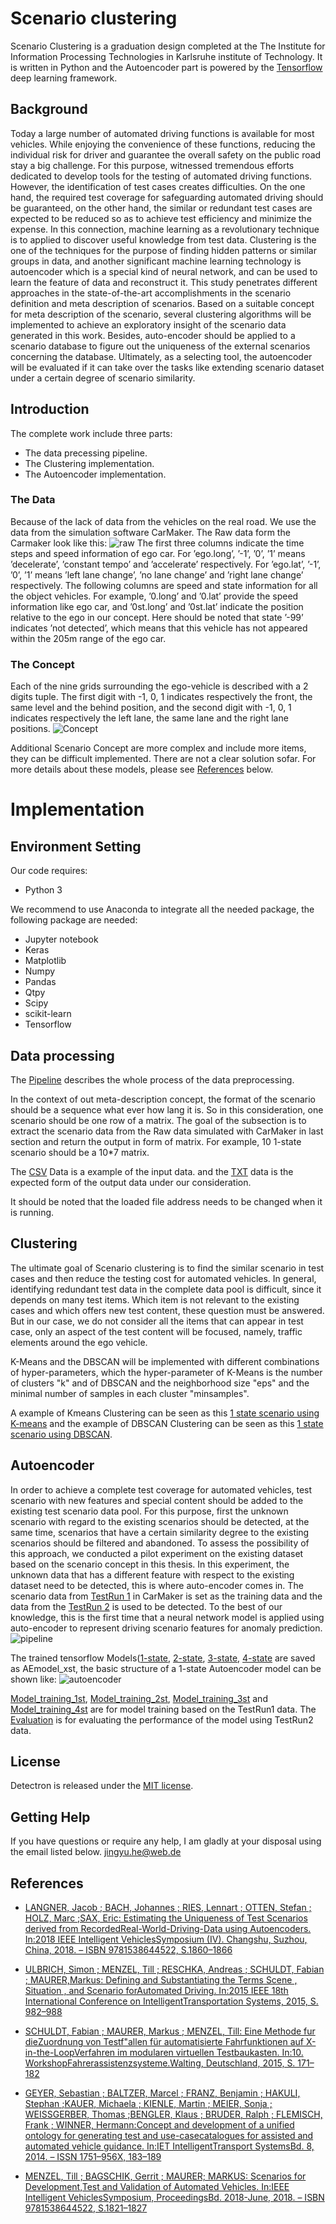 ﻿# Scenario clustering

Scenario Clustering is a graduation design completed at the The Institute for Information Processing Technologies in Karlsruhe institute of Technology. It is written in Python and the Autoencoder part is powered by the [Tensorflow](https://github.com/tensorflow/tensorflow) deep learning framework.

## Background

Today a large number of automated driving functions is available for most vehicles. While enjoying the convenience of these functions, reducing the individual risk for driver and guarantee the overall safety on the public road stay a big challenge. For this purpose, witnessed tremendous efforts dedicated to develop tools for the testing of automated driving functions. However, the identification of test cases creates difficulties. On the one hand, the required test coverage for safeguarding automated driving should be guaranteed, on
the other hand, the similar or redundant test cases are expected to be reduced so as to achieve test efficiency and minimize the expense.
In this connection, machine learning as a revolutionary technique is to applied to discover useful knowledge from test data. Clustering is the one of the techniques for the purpose of finding hidden patterns or similar groups in data, and another significant machine learning technology is autoencoder which is a special kind of neural network, and can be used to learn the feature of data and reconstruct it.
This study penetrates different approaches in the state-of-the-art accomplishments in the scenario definition and meta description of scenarios. Based on a suitable concept for meta description of the scenario, several clustering algorithms will be implemented to achieve an exploratory insight of the scenario data generated in this work. Besides, auto-encoder should be applied to a scenario database to figure out the uniqueness of the external scenarios concerning the database. Ultimately, as a selecting tool, the autoencoder will be evaluated if it can take over the tasks like extending scenario dataset under a certain degree of scenario similarity.
 
## Introduction
The complete work include three parts: 
- The data precessing pipeline.
- The Clustering implementation.
- The Autoencoder implementation.
 
### The Data
Because of the lack of data from the vehicles on the real road. We use the data from the simulation software CarMaker.
The Raw data form the Carmaker look like this:
![raw](https://raw.githubusercontent.com/hjynick/Scenario-clustering/master/pic/raw.JPG)
The first three columns indicate the time steps and speed information of ego car. For ’ego.long’, ’-1’, ’0’, ’1’ means ’decelerate’, ’constant tempo’ and ’accelerate’ respectively. For ’ego.lat’, ’-1’, ’0’, ’1’ means ’left lane change’, ’no lane change’ and ’right lane change’ respectively. The following columns are speed and state information for all the object vehicles. For example, ’0.long’ and ’0.lat’ provide the speed information like ego car, and ’0st.long’ and ’0st.lat’ indicate the position relative to the ego in our concept. Here should be noted that state ’-99’ indicates ’not detected’, which means that this vehicle has not appeared within the 205m range of the ego car.

### The Concept
Each of the nine grids surrounding the ego-vehicle is described with a
2 digits tuple. The first digit with -1, 0, 1 indicates respectively the front, the same level and the behind position, and the second digit with -1, 0, 1 indicates respectively the left lane, the same lane and the right lane positions.
![Concept](https://raw.githubusercontent.com/hjynick/Scenario-clustering/master/pic/concept.JPG)


Additional Scenario Concept are more complex and include more items, they can be difficult implemented. There are not a clear solution sofar. For more details about these models, please see [References](#references) below.
# Implementation

## Environment Setting
Our code requires:
-   Python 3

We recommend to use Anaconda to integrate all the needed package, the following package are needed:
- Jupyter notebook
- Keras
- Matplotlib
- Numpy
- Pandas
- Qtpy
- Scipy
- scikit-learn
- Tensorflow

## Data processing
The [Pipeline]([https://github.com/hjynick/Scenario-clustering/blob/master/Code/Python_dataprocessing%20pipeline.ipynb](https://github.com/hjynick/Scenario-clustering/blob/master/Code/Python_dataprocessing%20pipeline.ipynb)) describes the whole process of the data preprocessing.

In the context of out meta-description concept, the format of the scenario should be a sequence what ever how lang it is. So in this consideration, one scenario should be one row of a matrix. The goal of the subsection is to extract the scenario data from the Raw data simulated with CarMaker in last section and return the output in form of matrix. For example, 10 1-state scenario should be a 10*7 matrix.

The [CSV](https://github.com/hjynick/Scenario-clustering/blob/master/Data/TestRun/TestRun1/ground_truth_label0.csv) Data is a example of the input data. and the [TXT](https://github.com/hjynick/Scenario-clustering/blob/master/Data/TestRun1_1st.txt) data is the expected form of the output data under our consideration.

It should be noted that the loaded file address needs to be changed when it is running.
## Clustering
The ultimate goal of Scenario clustering is to find the similar scenario in test cases and then reduce the testing cost for automated vehicles. In general, identifying redundant test data in the complete data pool is difficult, since it depends on many test items. Which item is not relevant to the existing cases and which offers new test content, these question must be answered. But in our case, we do not consider all the items that can appear in test case, only an aspect of the test content will be focused, namely, traffic elements around the ego vehicle.

K-Means and the DBSCAN will be implemented with different combinations of hyper-parameters, which the hyper-parameter of K-Means is the number of clusters "k" and of DBSCAN and the neighborhood size "eps" and the minimal number of samples in each cluster "minsamples".

A example of Kmeans Clustering can be seen as this [1 state scenario using K-means](https://github.com/hjynick/Scenario-clustering/blob/master/Code/Clustering_kmeans_1st.ipynb) and the example of DBSCAN Clustering can be seen as this [1 state scenario using DBSCAN](https://github.com/hjynick/Scenario-clustering/blob/master/Code/Clustering%20DBSCAN1st.ipynb).

## Autoencoder
In order to achieve a complete test coverage for automated vehicles, test scenario with new features and special content should be added to the existing test scenario data pool. For this purpose, first the unknown scenario with regard to the existing scenarios should
be detected, at the same time, scenarios that have a certain similarity degree to the existing scenarios should be filtered and abandoned.
To assess the possibility of this approach, we conducted a pilot experiment on the
existing dataset based on the scenario concept in this thesis. In this experiment, the
unknown data that has a different feature with respect to the existing dataset need to
be detected, this is where auto-encoder comes in. The scenario data from [TestRun 1](https://github.com/hjynick/Scenario-clustering/tree/master/Data/TestRun/TestRun1)
in CarMaker is set as the training data and the data from the [TestRun 2](https://github.com/hjynick/Scenario-clustering/tree/master/Data/TestRun/TestRun2) is used to be
detected. To the best of our knowledge, this is the first time that a neural network model is
applied using auto-encoder to represent driving scenario features for anomaly prediction.
![pipeline](https://raw.githubusercontent.com/hjynick/Scenario-clustering/master/pic/pipelinea.jpg)

The trained tensorflow Models([1-state](https://github.com/hjynick/Scenario-clustering/tree/master/Code/AEmodel_1st), [2-state](https://github.com/hjynick/Scenario-clustering/tree/master/Code/AEmodel_2st), [3-state](https://github.com/hjynick/Scenario-clustering/tree/master/Code/AEmodel_3st), [4-state](https://github.com/hjynick/Scenario-clustering/tree/master/Code/AEmodel_4st) are saved as AEmodel_xst, the basic structure of a 1-state Autoencoder model can be shown like:
![autoencoder](https://raw.githubusercontent.com/hjynick/Scenario-clustering/master/pic/autoencoder1st.jpg)

[Model_training_1st](https://github.com/hjynick/Scenario-clustering/blob/master/Code/Model_training%20for%201st%20Scenario.ipynb), [Model_training_2st](https://github.com/hjynick/Scenario-clustering/blob/master/Code/Model_training%20for%202st%20Scenario.ipynb), [Model_training_3st](https://github.com/hjynick/Scenario-clustering/blob/master/Code/Model_training%20for%203st%20Scenario.ipynb) and [Model_training_4st](https://github.com/hjynick/Scenario-clustering/blob/master/Code/Model_training%20for%204st%20Scenario.ipynb) are for model training based on the TestRun1 data.
The [Evaluation](https://github.com/hjynick/Scenario-clustering/blob/master/Code/Evaluation%20for%201%2C2%2C3%2C4_st%20using%20data%20for%20straight%20highway.ipynb) is for evaluating the performance of the model using TestRun2 data.

## License

Detectron is released under the [MIT license](https://github.com/hjynick/Scenario-clustering/blob/master/LICENSE.md). 

## Getting Help

If you have questions or require any help, I am gladly at your disposal using the email listed below.
jingyu.he@web.de
## References
- [LANGNER, Jacob ; BACH, Johannes ; RIES, Lennart ; OTTEN, Stefan ; HOLZ, Marc ;SAX, Eric: Estimating the Uniqueness of Test Scenarios derived from RecordedReal-World-Driving-Data using Autoencoders. In:2018 IEEE Intelligent VehiclesSymposium (IV). Changshu, Suzhou, China, 2018. – ISBN 9781538644522, S.1860–1866](https://ieeexplore.ieee.org/document/8500464/)

- [ULBRICH, Simon ; MENZEL, Till ; RESCHKA, Andreas ; SCHULDT, Fabian ; MAURER,Markus: Defining and Substantiating the Terms Scene , Situation , and Scenario forAutomated Driving. In:2015 IEEE 18th International Conference on IntelligentTransportation Systems, 2015, S. 982–988](https://www.ifr.ing.tu-bs.de/static/files/forschung/papers/download_pdf.php?id=859)

- [SCHULDT, Fabian ; MAURER, Markus ; MENZEL, Till: Eine Methode fur dieZuordnung von Testf"allen für automatisierte Fahrfunktionen auf X-in-the-LoopVerfahren im modularen virtuellen Testbaukasten. In:10. WorkshopFahrerassistenzsysteme.Walting, Deutschland, 2015, S. 171–182](https://www.ifr.ing.tu-bs.de/static/files/forschung/papers/download_pdf.php?id=860)

- [GEYER, Sebastian ; BALTZER, Marcel ; FRANZ, Benjamin ; HAKULI, Stephan ;KAUER, Michaela ; KIENLE, Martin ; MEIER, Sonja ; WEISSGERBER, Thomas ;BENGLER, Klaus ; BRUDER, Ralph ; FLEMISCH, Frank ; WINNER, Hermann:Concept and development of a unified ontology for generating test and use-casecatalogues for assisted and automated vehicle guidance. In:IET IntelligentTransport SystemsBd. 8, 2014. – ISSN 1751–956X, 183–189](https://ieeexplore.ieee.org/document/6818481)

- [MENZEL, Till ; BAGSCHIK, Gerrit ; MAURER; MARKUS: Scenarios for Development,Test and Validation of Automated Vehicles. In:IEEE Intelligent VehiclesSymposium, ProceedingsBd. 2018-June, 2018. – ISBN 9781538644522, S.1821–1827](https://arxiv.org/abs/1801.08598)


